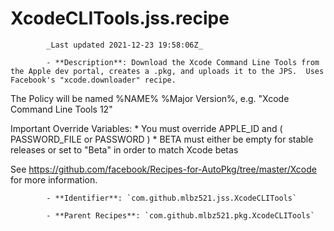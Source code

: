 # XcodeCLITools.jss.recipe

            _Last updated 2021-12-23 19:58:06Z_

            - **Description**: Download the Xcode Command Line Tools from the Apple dev portal, creates a .pkg, and uploads it to the JPS.  Uses Facebook's "xcode.downloader" recipe.

The Policy will be named %NAME% %Major Version%, e.g. "Xcode Command Line Tools 12"

Important Override Variables:
	* You must override APPLE_ID and ( PASSWORD_FILE or PASSWORD )
	* BETA must either be empty for stable releases or set to "Beta" in order to match Xcode betas

See https://github.com/facebook/Recipes-for-AutoPkg/tree/master/Xcode for more information.

            - **Identifier**: `com.github.mlbz521.jss.XcodeCLITools`

            - **Parent Recipes**: `com.github.mlbz521.pkg.XcodeCLITools`